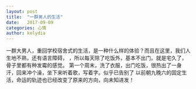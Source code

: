 ```yaml
---
layout: post
title:  "一群男人的生活"
date:   2017-09-09
categories: 心情
author: kelydia
---
```


  一群大男人，重回学校宿舍式的生活，是一种什么样的体验？而且在这里，我们人生地不熟，还有语言障碍，
，所以每天除了吃饭外，基本不出门。就是宅久了，骨子里都有种发霉的感觉。
  第一个周末，洗了衣服，出门吃饭，很热出了一身汗，回来冲个澡，坐下来听着歌，写着字。似乎已告别了
以前朝九晚六的固定生活，命运的轨迹也已经改变了原来的方向，向未知进发！
